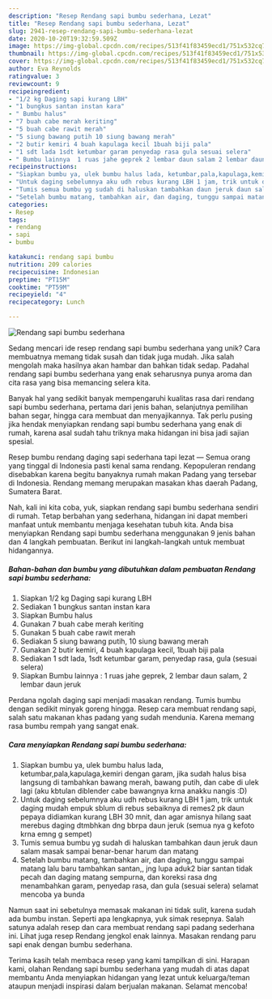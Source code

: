 ```yaml
---
description: "Resep Rendang sapi bumbu sederhana, Lezat"
title: "Resep Rendang sapi bumbu sederhana, Lezat"
slug: 2941-resep-rendang-sapi-bumbu-sederhana-lezat
date: 2020-10-20T19:32:59.509Z
image: https://img-global.cpcdn.com/recipes/513f41f83459ecd1/751x532cq70/rendang-sapi-bumbu-sederhana-foto-resep-utama.jpg
thumbnail: https://img-global.cpcdn.com/recipes/513f41f83459ecd1/751x532cq70/rendang-sapi-bumbu-sederhana-foto-resep-utama.jpg
cover: https://img-global.cpcdn.com/recipes/513f41f83459ecd1/751x532cq70/rendang-sapi-bumbu-sederhana-foto-resep-utama.jpg
author: Eva Reynolds
ratingvalue: 3
reviewcount: 9
recipeingredient:
- "1/2 kg Daging sapi kurang LBH"
- "1 bungkus santan instan kara"
- " Bumbu halus"
- "7 buah cabe merah keriting"
- "5 buah cabe rawit merah"
- "5 siung bawang putih 10 siung bawang merah"
- "2 butir kemiri 4 buah kapulaga kecil 1buah biji pala"
- "1 sdt lada 1sdt ketumbar garam penyedap rasa gula sesuai selera"
- " Bumbu lainnya  1 ruas jahe geprek 2 lembar daun salam 2 lembar daun jeruk"
recipeinstructions:
- "Siapkan bumbu ya, ulek bumbu halus lada, ketumbar,pala,kapulaga,kemiri dengan garam, jika sudah halus bisa langsung di tambahkan bawang merah, bawang putih, dan cabe di ulek lagi (aku kbtulan diblender cabe bawangnya krna anakku nangis :D)"
- "Untuk daging sebelumnya aku udh rebus kurang LBH 1 jam, trik untuk daging mudah empuk sblum di rebus sebaiknya di remes2 pk daun pepaya didiamkan kurang LBH 30 mnit, dan agar amisnya hilang saat merebus daging dtmbhkan dng bbrpa daun jeruk (semua nya g kefoto krna emng g sempet)"
- "Tumis semua bumbu yg sudah di haluskan tambahkan daun jeruk daun salam masak sampai benar-benar harum dan matang"
- "Setelah bumbu matang, tambahkan air, dan daging, tunggu sampai matang lalu baru tambahkan santan,, jng lupa aduk2 biar santan tidak pecah dan daging matang sempurna, dan koreksi rasa dng menambahkan garam, penyedap rasa, dan gula (sesuai selera) selamat mencoba ya bunda"
categories:
- Resep
tags:
- rendang
- sapi
- bumbu

katakunci: rendang sapi bumbu 
nutrition: 209 calories
recipecuisine: Indonesian
preptime: "PT15M"
cooktime: "PT59M"
recipeyield: "4"
recipecategory: Lunch

---
```



![Rendang sapi bumbu sederhana](https://img-global.cpcdn.com/recipes/513f41f83459ecd1/751x532cq70/rendang-sapi-bumbu-sederhana-foto-resep-utama.jpg)

Sedang mencari ide resep rendang sapi bumbu sederhana yang unik? Cara membuatnya memang tidak susah dan tidak juga mudah. Jika salah mengolah maka hasilnya akan hambar dan bahkan tidak sedap. Padahal rendang sapi bumbu sederhana yang enak seharusnya punya aroma dan cita rasa yang bisa memancing selera kita.

Banyak hal yang sedikit banyak mempengaruhi kualitas rasa dari rendang sapi bumbu sederhana, pertama dari jenis bahan, selanjutnya pemilihan bahan segar, hingga cara membuat dan menyajikannya. Tak perlu pusing jika hendak menyiapkan rendang sapi bumbu sederhana yang enak di rumah, karena asal sudah tahu triknya maka hidangan ini bisa jadi sajian spesial.

Resep bumbu rendang daging sapi sederhana tapi lezat — Semua orang yang tinggal di Indonesia pasti kenal sama rendang. Kepopuleran rendang disebabkan karena begitu banyaknya rumah makan Padang yang tersebar di Indonesia. Rendang memang merupakan masakan khas daerah Padang, Sumatera Barat.


Nah, kali ini kita coba, yuk, siapkan rendang sapi bumbu sederhana sendiri di rumah. Tetap berbahan yang sederhana, hidangan ini dapat memberi manfaat untuk membantu menjaga kesehatan tubuh kita. Anda bisa menyiapkan Rendang sapi bumbu sederhana menggunakan 9 jenis bahan dan 4 langkah pembuatan. Berikut ini langkah-langkah untuk membuat hidangannya.

<!--inarticleads1-->

##### Bahan-bahan dan bumbu yang dibutuhkan dalam pembuatan Rendang sapi bumbu sederhana:

1. Siapkan 1/2 kg Daging sapi kurang LBH
1. Sediakan 1 bungkus santan instan kara
1. Siapkan  Bumbu halus
1. Gunakan 7 buah cabe merah keriting
1. Gunakan 5 buah cabe rawit merah
1. Sediakan 5 siung bawang putih, 10 siung bawang merah
1. Gunakan 2 butir kemiri, 4 buah kapulaga kecil, 1buah biji pala
1. Sediakan 1 sdt lada, 1sdt ketumbar garam, penyedap rasa, gula (sesuai selera)
1. Siapkan  Bumbu lainnya : 1 ruas jahe geprek, 2 lembar daun salam, 2 lembar daun jeruk


Perdana ngolah daging sapi menjadi masakan rendang. Tumis bumbu dengan sedikit minyak goreng hingga. Resep cara membuat rendang sapi, salah satu makanan khas padang yang sudah mendunia. Karena memang rasa bumbu rempah yang sangat enak. 

<!--inarticleads2-->

##### Cara menyiapkan Rendang sapi bumbu sederhana:

1. Siapkan bumbu ya, ulek bumbu halus lada, ketumbar,pala,kapulaga,kemiri dengan garam, jika sudah halus bisa langsung di tambahkan bawang merah, bawang putih, dan cabe di ulek lagi (aku kbtulan diblender cabe bawangnya krna anakku nangis :D)
1. Untuk daging sebelumnya aku udh rebus kurang LBH 1 jam, trik untuk daging mudah empuk sblum di rebus sebaiknya di remes2 pk daun pepaya didiamkan kurang LBH 30 mnit, dan agar amisnya hilang saat merebus daging dtmbhkan dng bbrpa daun jeruk (semua nya g kefoto krna emng g sempet)
1. Tumis semua bumbu yg sudah di haluskan tambahkan daun jeruk daun salam masak sampai benar-benar harum dan matang
1. Setelah bumbu matang, tambahkan air, dan daging, tunggu sampai matang lalu baru tambahkan santan,, jng lupa aduk2 biar santan tidak pecah dan daging matang sempurna, dan koreksi rasa dng menambahkan garam, penyedap rasa, dan gula (sesuai selera) selamat mencoba ya bunda


Namun saat ini sebetulnya memasak makanan ini tidak sulit, karena sudah ada bumbu instan. Seperti apa lengkapnya, yuk simak resepnya. Salah satunya adalah resep dan cara membuat rendang sapi padang sederhana ini. Lihat juga resep Rendang jengkol enak lainnya. Masakan rendang paru sapi enak dengan bumbu sederhana. 

Terima kasih telah membaca resep yang kami tampilkan di sini. Harapan kami, olahan Rendang sapi bumbu sederhana yang mudah di atas dapat membantu Anda menyiapkan hidangan yang lezat untuk keluarga/teman ataupun menjadi inspirasi dalam berjualan makanan. Selamat mencoba!
